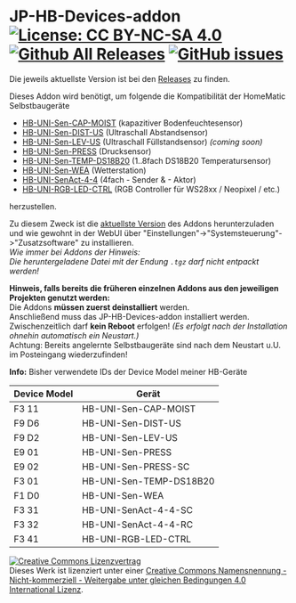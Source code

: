 # JP-HB-Devices-addon [![License: CC BY-NC-SA 4.0](https://img.shields.io/badge/License-CC%20BY--NC--SA%204.0-lightgrey.svg)](https://creativecommons.org/licenses/by-nc-sa/4.0/) [![Github All Releases](https://img.shields.io/github/downloads/jp112sdl/JP-HB-Devices-addon/total.svg)](https://github.com/jp112sdl/JP-HB-Devices-addon/releases) [![GitHub issues](https://img.shields.io/github/issues/jp112sdl/JP-HB-Devices-addon.svg)](https://github.com/jp112sdl/JP-HB-Devices-addon/issues)

Die jeweils aktuellste Version ist bei den [Releases](https://github.com/jp112sdl/JP-HB-Devices-addon/releases/latest) zu finden.

Dieses Addon wird benötigt, um folgende die Kompatibilität der HomeMatic Selbstbaugeräte
- [HB-UNI-Sen-CAP-MOIST](https://github.com/jp112sdl/HB-UNI-Sen-CAP-MOIST) (kapazitiver Bodenfeuchtesensor)
- [HB-UNI-Sen-DIST-US](https://github.com/jp112sdl/HB-UNI-Sen-DIST-US) (Ultraschall Abstandsensor)
- [HB-UNI-Sen-LEV-US](https://github.com/jp112sdl/HB-UNI-Sen-LEV-US) (Ultraschall Füllstandsensor) _(coming soon)_ 
- [HB-UNI-Sen-PRESS](https://github.com/jp112sdl/HB-UNI-Sen-PRESS) (Drucksensor)
- [HB-UNI-Sen-TEMP-DS18B20](https://github.com/jp112sdl/HB-UNI-Sen-TEMP-DS18B20) (1..8fach DS18B20 Temperatursensor)
- [HB-UNI-Sen-WEA](https://github.com/jp112sdl/HB-UNI-Sen-WEA) (Wetterstation)
- [HB-UNI-SenAct-4-4](https://github.com/jp112sdl/HB-UNI-SenAct-4-4) (4fach - Sender & - Aktor)
- [HB-UNI-RGB-LED-CTRL](https://github.com/jp112sdl/HB-UNI-RGB-LED-CTRL) (RGB Controller für WS28xx / Neopixel / etc.)

herzustellen.

Zu diesem Zweck ist die [aktuellste Version](https://github.com/jp112sdl/JP-HB-Devices-addon/releases/latest) des Addons herunterzuladen und wie gewohnt in der WebUI über "Einstellungen"->"Systemsteuerung"->"Zusatzsoftware" zu installieren.
<br>_Wie immer bei Addons der Hinweis:<br>Die heruntergeladene Datei mit der Endung `.tgz` darf nicht entpackt werden!_

**Hinweis, falls bereits die früheren einzelnen Addons aus den jeweiligen Projekten genutzt werden:**<br>
Die Addons **müssen zuerst deinstalliert** werden.<br>
Anschließend muss das JP-HB-Devices-addon installiert werden.<br>
Zwischenzeitlich darf **kein Reboot** erfolgen! _(Es erfolgt nach der Installation ohnehin automatisch ein Neustart.)_<br>
Achtung: Bereits angelernte Selbstbaugeräte sind nach dem Neustart u.U. im Posteingang wiederzufinden!

**Info:** Bisher verwendete IDs der Device Model meiner HB-Geräte

| Device Model | Gerät |
|--------|--------|
|F3 11 | HB-UNI-Sen-CAP-MOIST |
|F9 D6 | HB-UNI-Sen-DIST-US |
|F9 D2 | HB-UNI-Sen-LEV-US |
|E9 01 | HB-UNI-Sen-PRESS |
|E9 02 | HB-UNI-Sen-PRESS-SC |
|F3 01 | HB-UNI-Sen-TEMP-DS18B20 |
|F1 D0 | HB-UNI-Sen-WEA |
|F3 31 | HB-UNI-SenAct-4-4-SC|
|F3 32 | HB-UNI-SenAct-4-4-RC|
|F3 41 | HB-UNI-RGB-LED-CTRL |


<a rel="license" href="http://creativecommons.org/licenses/by-nc-sa/4.0/"><img alt="Creative Commons Lizenzvertrag" style="border-width:0" src="https://i.creativecommons.org/l/by-nc-sa/4.0/88x31.png" /></a><br />Dieses Werk ist lizenziert unter einer <a rel="license" href="http://creativecommons.org/licenses/by-nc-sa/4.0/">Creative Commons Namensnennung - Nicht-kommerziell - Weitergabe unter gleichen Bedingungen 4.0 International Lizenz</a>.
